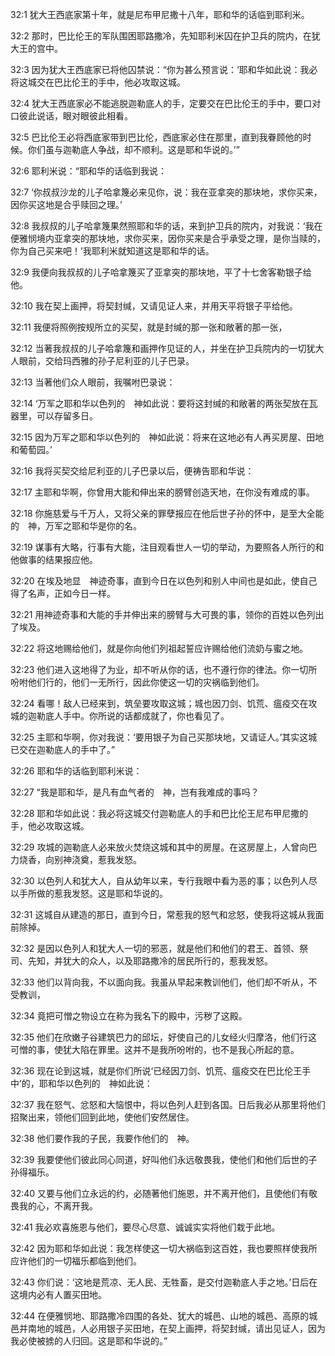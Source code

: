 <a id="1"></a>32:1  犹大王西底家第十年，就是尼布甲尼撒十八年，耶和华的话临到耶利米。  

<a id="2"></a>32:2  那时，巴比伦王的军队围困耶路撒冷，先知耶利米囚在护卫兵的院内，在犹大王的宫中。  

<a id="3"></a>32:3  因为犹大王西底家已将他囚禁说：“你为甚么预言说：‘耶和华如此说：我必将这城交在巴比伦王的手中，他必攻取这城。  

<a id="4"></a>32:4  犹大王西底家必不能逃脱迦勒底人的手，定要交在巴比伦王的手中，要口对口彼此说话，眼对眼彼此相看。  

<a id="5"></a>32:5  巴比伦王必将西底家带到巴比伦，西底家必住在那里，直到我眷顾他的时候。你们虽与迦勒底人争战，却不顺利。这是耶和华说的。’”  

<a id="6"></a>32:6  耶利米说：“耶和华的话临到我说：　  

<a id="7"></a>32:7  ‘你叔叔沙龙的儿子哈拿篾必来见你，说：我在亚拿突的那块地，求你买来，因你买这地是合乎赎回之理。’  

<a id="8"></a>32:8  我叔叔的儿子哈拿篾果然照耶和华的话，来到护卫兵的院内，对我说：‘我在便雅悯境内亚拿突的那块地，求你买来，因你买来是合乎承受之理，是你当赎的，你为自己买来吧！’我耶利米就知道这是耶和华的话。  

<a id="9"></a>32:9  我便向我叔叔的儿子哈拿篾买了亚拿突的那块地，平了十七舍客勒银子给他。  

<a id="10"></a>32:10  我在契上画押，将契封缄，又请见证人来，并用天平将银子平给他。  

<a id="11"></a>32:11  我便将照例按规所立的买契，就是封缄的那一张和敞著的那一张，  

<a id="12"></a>32:12  当著我叔叔的儿子哈拿篾和画押作见证的人，并坐在护卫兵院内的一切犹大人眼前，交给玛西雅的孙子尼利亚的儿子巴录。  

<a id="13"></a>32:13  当著他们众人眼前，我嘱咐巴录说：  

<a id="14"></a>32:14  ‘万军之耶和华以色列的　神如此说：要将这封缄的和敞著的两张契放在瓦器里，可以存留多日。  

<a id="15"></a>32:15  因为万军之耶和华以色列的　神如此说：将来在这地必有人再买房屋、田地和葡萄园。’  

<a id="16"></a>32:16  我将买契交给尼利亚的儿子巴录以后，便祷告耶和华说：  

<a id="17"></a>32:17  主耶和华啊，你曾用大能和伸出来的膀臂创造天地，在你没有难成的事。  

<a id="18"></a>32:18  你施慈爱与千万人，又将父亲的罪孽报应在他后世子孙的怀中，是至大全能的　神，万军之耶和华是你的名。  

<a id="19"></a>32:19  谋事有大略，行事有大能，注目观看世人一切的举动，为要照各人所行的和他做事的结果报应他。  

<a id="20"></a>32:20  在埃及地显　神迹奇事，直到今日在以色列和别人中间也是如此，使自己得了名声，正如今日一样。  

<a id="21"></a>32:21  用神迹奇事和大能的手并伸出来的膀臂与大可畏的事，领你的百姓以色列出了埃及。  

<a id="22"></a>32:22  将这地赐给他们，就是你向他们列祖起誓应许赐给他们流奶与蜜之地。  

<a id="23"></a>32:23  他们进入这地得了为业，却不听从你的话，也不遵行你的律法。你一切所吩咐他们行的，他们一无所行，因此你使这一切的灾祸临到他们。  

<a id="24"></a>32:24  看哪！敌人已经来到，筑垒要攻取这城；城也因刀剑、饥荒、瘟疫交在攻城的迦勒底人手中。你所说的话都成就了，你也看见了。  

<a id="25"></a>32:25  主耶和华啊，你对我说：‘要用银子为自己买那块地，又请证人。’其实这城已交在迦勒底人的手中了。”  

<a id="26"></a>32:26  耶和华的话临到耶利米说：  

<a id="27"></a>32:27  “我是耶和华，是凡有血气者的　神，岂有我难成的事吗？  

<a id="28"></a>32:28  耶和华如此说：我必将这城交付迦勒底人的手和巴比伦王尼布甲尼撒的手，他必攻取这城。  

<a id="29"></a>32:29  攻城的迦勒底人必来放火焚烧这城和其中的房屋。在这房屋上，人曾向巴力烧香，向别神浇奠，惹我发怒。  

<a id="30"></a>32:30  以色列人和犹大人，自从幼年以来，专行我眼中看为恶的事；以色列人尽以手所做的惹我发怒。这是耶和华说的。  

<a id="31"></a>32:31  这城自从建造的那日，直到今日，常惹我的怒气和忿怒，使我将这城从我面前除掉。  

<a id="32"></a>32:32  是因以色列人和犹大人一切的邪恶，就是他们和他们的君王、首领、祭司、先知，并犹大的众人，以及耶路撒冷的居民所行的，惹我发怒。  

<a id="33"></a>32:33  他们以背向我，不以面向我。我虽从早起来教训他们，他们却不听从，不受教训，  

<a id="34"></a>32:34  竟把可憎之物设立在称为我名下的殿中，污秽了这殿。  

<a id="35"></a>32:35  他们在欣嫩子谷建筑巴力的邱坛，好使自己的儿女经火归摩洛，他们行这可憎的事，使犹大陷在罪里。这并不是我所吩咐的，也不是我心所起的意。  

<a id="36"></a>32:36  现在论到这城，就是你们所说‘已经因刀剑、饥荒、瘟疫交在巴比伦王手中’的，耶和华以色列的　神如此说：  

<a id="37"></a>32:37  我在怒气、忿怒和大恼恨中，将以色列人赶到各国。日后我必从那里将他们招聚出来，领他们回到此地，使他们安然居住。  

<a id="38"></a>32:38  他们要作我的子民，我要作他们的　神。  

<a id="39"></a>32:39  我要使他们彼此同心同道，好叫他们永远敬畏我，使他们和他们后世的子孙得福乐。  

<a id="40"></a>32:40  又要与他们立永远的约，必随著他们施恩，并不离开他们，且使他们有敬畏我的心，不离开我。  

<a id="41"></a>32:41  我必欢喜施恩与他们，要尽心尽意、诚诚实实将他们栽于此地。  

<a id="42"></a>32:42  因为耶和华如此说：我怎样使这一切大祸临到这百姓，我也要照样使我所应许他们的一切福乐都临到他们。  

<a id="43"></a>32:43  你们说：‘这地是荒凉、无人民、无牲畜，是交付迦勒底人手之地。’日后在这境内必有人置买田地。  

<a id="44"></a>32:44  在便雅悯地、耶路撒冷四围的各处、犹大的城邑、山地的城邑、高原的城邑并南地的城邑，人必用银子买田地，在契上画押，将契封缄，请出见证人，因为我必使被掳的人归回。这是耶和华说的。”  
